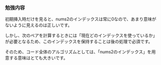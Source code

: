 ### 勉強内容

初期挿入時だけを見ると、nums2のインデックスは常に0なので、あまり意味がないように見えるのは正しいです。

しかし、次のペアを計算するときには「現在どのインデックスを使っているか」が必要となるため、このインデックスを保持することは後の処理で必須です。

そのため、コード全体のアルゴリズムとしては、「nums2のインデックス」を用意する意味はとても大きいです。
